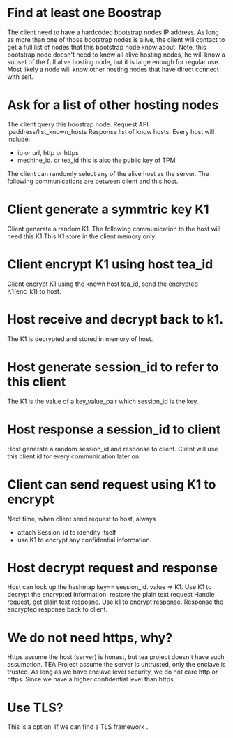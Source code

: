 # Find at least one Boostrap

The client need to have a hardcoded bootstrap nodes IP address. As long as more than one of those bootstrap nodes is alive, the client will contact to get a full list of nodes that this bootstrap node know about. Note, this bootstrap node doesn't need to know all alive hosting nodes, he will know a subset of the full alive hosting node, but it is large enough for regular use. Most likely a node will know other hosting nodes that have direct connect with self.

# Ask for a list of other hosting nodes

The client query this boostrap node. 
Request API ipaddress/list_known_hosts
Response list of know hosts. Every host will include:

* ip or url, http or https
* mechine_id. or tea_id this is also the public key of TPM

The client can randomly select any of the alive host as the server. The following communications are between client and this host.

# Client generate a symmtric key K1

Client generate a random K1. The following communication to the host will need this K1
This K1 store in the client memory only. 

# Client encrypt K1 using host tea_id

Client encrypt K1 using the known host tea_id, send the encrypted K1(enc_k1) to host.

# Host receive and decrypt back to k1.

The K1 is decrypted and stored in memory of host. 

# Host generate session_id to refer to this client

The K1 is the value of a key_value_pair which session_id is the key.

# Host response a session_id to client

Host generate a random session_id and response to client. Client will use this client id for every communication later on.

# Client can send request using K1 to encrypt

Next time, when client send request to host, always

* attach Session_id to idendity itself
* use K1 to encrypt any confidential information. 

# Host decrypt request and response

Host can look up the hashmap key== session_id. value => K1.
Use K1 to decrypt the encrypted information. restore the plain text request
Handle request, get plain text resposne. 
Use k1 to encrypt response.
Response the encrypted response back to client.

# We do not need https, why?

Https assume the host (server) is honest, but tea project doesn't have such assumption. 
TEA Project assume the server is untrusted, only the enclave is trusted. 
As long as we have enclave level security, we do not care http or https. Since we have a higher confidential level than https.

# Use TLS?

This is a option. If we can find a TLS framework .

